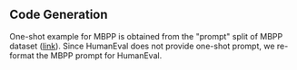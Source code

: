 
## Code Generation

One-shot example for MBPP is obtained from the "prompt" split of MBPP dataset ([link](https://huggingface.co/datasets/mbpp/viewer/sanitized/prompt?row=0)). Since HumanEval does not provide one-shot prompt, we re-format the MBPP prompt for HumanEval.

